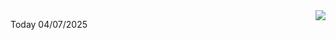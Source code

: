 <img align="right" src="https://media.giphy.com/media/M9gbBd9nbDrOTu1Mqx/giphy.gif">


Today 04/07/2025
